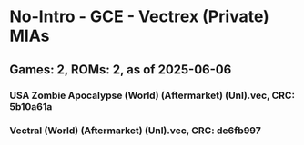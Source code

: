# No-Intro - GCE - Vectrex (Private) MIAs
## Games: 2, ROMs: 2, as of 2025-06-06

### USA Zombie Apocalypse (World) (Aftermarket) (Unl).vec, CRC: 5b10a61a
### Vectral (World) (Aftermarket) (Unl).vec, CRC: de6fb997
